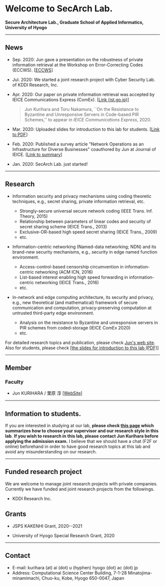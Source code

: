 # Welcome to SecArch Lab.

**Secure Architecture Lab., Graduate School of Applied Informatics, University of Hyogo**

---

## News

- Sep. 2020: Jun gave a presentation on the robustness of private information retrieval at the Workshop on Error-Correcting Codes (ECCWS). [[ECCWS](https://manau.jp/WS/ECCWS/)]

- Jul. 2020: We started a joint research project with Cyber Security Lab. of KDDI Research, Inc.

- Apr. 2020: Our paper on private information retrieval was accepted by IEICE Communications Express (ComEx). [[Link (jst.go.jp)](https://www.jstage.jst.go.jp/article/comex/advpub/0/advpub_2020XBL0055/_article)]
  
  > Jun Kurihara and Toru Nakamura, ``On the Resistance to Byzantine and Unresponsive Servers in Code-based PIR Schemes,'' to appear in *IEICE Communications Express*, 2020.

- Mar. 2020: Uploaded slides for introduction to this lab for students. [[Link to PDF](./repo/lab-info-20200326.pdf)]
- Feb. 2020: Published a survey article "Network Operations as an Infrastructure for Diverse Businesses" coauthored by Jun at Journal of IEICE. [[Link to summary](https://www.journal.ieice.org/summary.php?id=k103_2_155&year=2020&lang=J)]
- Jan. 2020: SecArch Lab. just started! 

---

## Research

- Information security and privacy mechanisms using coding theoretic techniques, e.g., secret sharing, private information retrieval, etc.
  - Strongly-secure universal secure network coding (IEEE Trans. Inf. Theory, 2015)
  - Relationship between parameters of linear codes and security of secret sharing scheme (IEICE Trans., 2013)
  - Exclusive-OR-based high speed secret sharing (IEICE Trans., 2009)
  - etc.

- Information-centric networking (Named-data networking; NDN) and its brand-new security mechanisms, e.g., security in edge named function environment.
  - Access-control-based censorship circumvention in information-centric networking (ACM ICN, 2016)
  - List-based interest enabling high speed forwarding in information-centric networking (IEICE Trans., 2016)
  - etc.

- In-network and edge computing architecture, its security and privacy, e.g., new theoretical (and mathematical) framework of secure communication and computation, privacy-preserving computation at untrusted third-party edge environment.  
  - Analysis on the resistance to Byzantine and unresponsive servers in PIR schemes from coded-storage (IEICE ComEx 2020)
  - etc.
  
For detailed research topics and publication, please check [Jun's web site](https://junkurihara.github.io). Also for students, please check [[the slides for introduction to this lab (PDF)](./repo/lab-info-20200326.pdf)]

---

## Member

### Faculty

- Jun KURIHARA / 栗原 淳 [[WebSite](https://junkurihara.github.io)]

---

## Information to students.

If you are interested in studying at our lab, **please check [this page](./info-to-students.md) which summarizes how to choose your supervisor and our research style in this lab**. **If you wish to research in this lab, please contact Jun Kurihara before applying the admission exam.** I believe that we should have a chat (F2F or online) beforehand in order to have good research topics at this lab and avoid any misunderstanding on our research.

---

## Funded research project

We are welcome to manage joint research projects with private companies.
Currently we have funded and joint research projects from the followings.

- KDDI Research Inc.

## Grants

- JSPS KAKENHI Grant, 2020--2021

- University of Hyogo Special Research Grant, 2020

---

## Contact

- E-mail: kurihara (at) ai (dot) u (hyphen) hyogo (dot) ac (dot) jp
- Address: Computational Science Center Building, 7-1-28 Minatojima-minamimachi, Chuo-ku, Kobe, Hyogo 650-0047, Japan